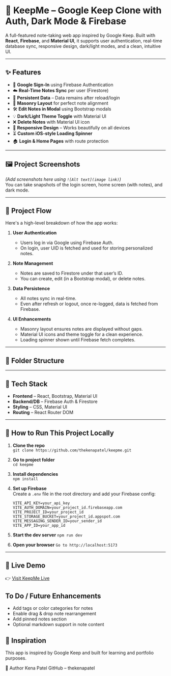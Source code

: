 # 📝 KeepMe – Google Keep Clone with Auth, Dark Mode & Firebase

A full-featured note-taking web app inspired by Google Keep. Built with **React**, **Firebase**, and **Material UI**, it supports user authentication, real-time database sync, responsive design, dark/light modes, and a clean, intuitive UI.

---

## ✨ Features

- 🔐 **Google Sign-In** using Firebase Authentication
- ☁️ **Real-Time Notes Sync** per user (Firestore)
- 🧠 **Persistent Data** – Data remains after reload/login
- 🧱 **Masonry Layout** for perfect note alignment
- 🛠️ **Edit Notes in Modal** using Bootstrap modals
- 💡 **Dark/Light Theme Toggle** with Material UI
- ❌ **Delete Notes** with Material UI icon
- 📱 **Responsive Design** – Works beautifully on all devices
- ⏳ **Custom iOS-style Loading Spinner**
- 🏠 **Login & Home Pages** with route protection

---

## 🖼️ Project Screenshots

*(Add screenshots here using `![Alt text](image link)`)*  
You can take snapshots of the login screen, home screen (with notes), and dark mode.

---

## 🧠 Project Flow

Here's a high-level breakdown of how the app works:

1. **User Authentication**
   - Users log in via Google using Firebase Auth.
   - On login, user UID is fetched and used for storing personalized notes.

2. **Note Management**
   - Notes are saved to Firestore under that user’s ID.
   - You can create, edit (in a Bootstrap modal), or delete notes.

3. **Data Persistence**
   - All notes sync in real-time.
   - Even after refresh or logout, once re-logged, data is fetched from Firebase.

4. **UI Enhancements**
   - Masonry layout ensures notes are displayed without gaps.
   - Material UI icons and theme toggle for a clean experience.
   - Loading spinner shown until Firebase fetch completes.

---

## 📁 Folder Structure


---

## 🔧 Tech Stack

- **Frontend** – React, Bootstrap, Material UI
- **Backend/DB** – Firebase Auth & Firestore
- **Styling** – CSS, Material UI
- **Routing** – React Router DOM

---

## 📁 How to Run This Project Locally

1. **Clone the repo**  
   `git clone https://github.com/thekenapatel/keepme.git`

2. **Go to project folder**  
   `cd keepme`

3. **Install dependencies**  
   `npm install`

4. **Set up Firebase**  
   Create a `.env` file in the root directory and add your Firebase config:

   ```env
   VITE_API_KEY=your_api_key
   VITE_AUTH_DOMAIN=your_project_id.firebaseapp.com
   VITE_PROJECT_ID=your_project_id
   VITE_STORAGE_BUCKET=your_project_id.appspot.com
   VITE_MESSAGING_SENDER_ID=your_sender_id
   VITE_APP_ID=your_app_id

3. **Start the dev server**
   `npm run dev`

5. **Open your browser**
   `Go to http://localhost:5173`



---


## 🔗 Live Demo

👉 [Visit KeepMe Live](https://keepmeapp.netlify.app)



## To Do / Future Enhancements
 - Add tags or color categories for notes
 - Enable drag & drop note rearrangement
 - Add pinned notes section
 - Optional markdown support in note content


## 🙌 Inspiration
   This app is inspired by Google Keep and built for learning and portfolio purposes.



💙 Author
Kena Patel
GitHub – thekenapatel






